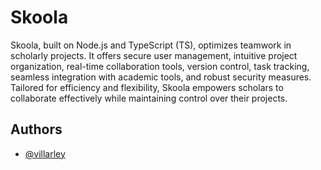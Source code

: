 
# Skoola

Skoola, built on Node.js and TypeScript (TS), optimizes teamwork in scholarly projects. It offers secure user management, intuitive project organization, real-time collaboration tools, version control, task tracking, seamless integration with academic tools, and robust security measures. Tailored for efficiency and flexibility, Skoola empowers scholars to collaborate effectively while maintaining control over their projects.


## Authors

- [@villarley](https://www.github.com/villarley)

